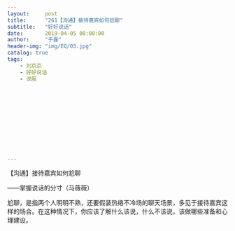 ```yaml
---
layout:     post
title:      "261【沟通】接待嘉宾如何尬聊"
subtitle:   "好好说话"
date:       2019-04-05 00:00:00
author:     "于磊"
header-img: "img/EQ/03.jpg"
catalog: true
tags:
    - 刘京京
    - 好好说话
    - 说服












---
```


【沟通】接待嘉宾如何尬聊 

——掌握说话的分寸（马薇薇）

尬聊，是指两个人明明不熟，还要假装热络不冷场的聊天场景，多见于接待嘉宾这样的场合。在这种情况下，你应该了解什么该说，什么不该说，该做哪些准备和心理建设。